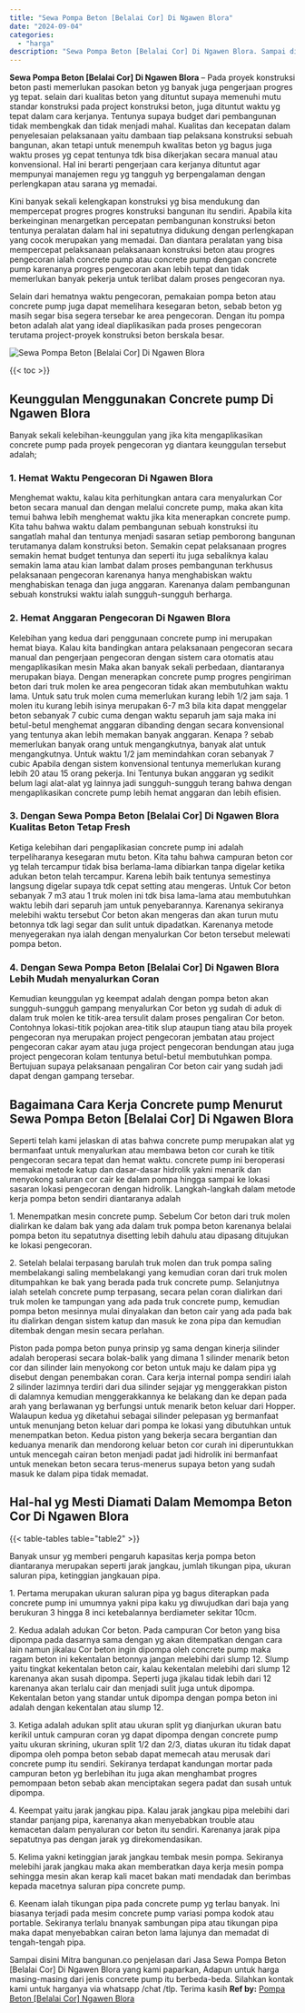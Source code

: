 ```yaml
---
title: "Sewa Pompa Beton [Belalai Cor] Di Ngawen Blora"
date: "2024-09-04"
categories: 
  - "harga"
description: "Sewa Pompa Beton [Belalai Cor] Di Ngawen Blora. Sampai disini Mitra bangunan.co penjelasan dari Jasa Sewa Pompa Beton [Belalai Cor] Di Ngawen Blora yang ka..."
---
```


**Sewa Pompa Beton \[Belalai Cor\] Di Ngawen Blora** – Pada proyek konstruksi beton pasti memerlukan pasokan beton yg banyak juga pengerjaan progres yg tepat. selain dari kualitas beton yang dituntut supaya memenuhi mutu standar konstruksi pada project konstruksi beton, juga dituntut waktu yg tepat dalam cara kerjanya. Tentunya supaya budget dari pembangunan tidak membengkak dan tidak menjadi mahal. Kualitas dan kecepatan dalam penyelesaian pelaksanaan yaitu dambaan tiap pelaksana konstruksi sebuah bangunan, akan tetapi untuk menempuh kwalitas beton yg bagus juga waktu proses yg cepat tentunya tdk bisa dikerjakan secara manual atau konvensional. Hal ini berarti pengerjaan cara kerjanya dituntut agar mempunyai manajemen regu yg tangguh yg berpengalaman dengan perlengkapan atau sarana yg memadai.

Kini banyak sekali kelengkapan konstruksi yg bisa mendukung dan mempercepat progres progres konstruksi bangunan itu sendiri. Apabila kita berkeinginan menargetkan percepatan pembangunan konstruksi beton tentunya peralatan dalam hal ini sepatutnya didukung dengan perlengkapan yang cocok merupakan yang memadai. Dan diantara peralatan yang bisa mempercepat pelaksanaan pelaksanaan konstruksi beton atau progres pengecoran ialah concrete pump atau concrete pump dengan concrete pump karenanya progres pengecoran akan lebih tepat dan tidak memerlukan banyak pekerja untuk terlibat dalam proses pengecoran nya.

Selain dari hematnya waktu pengecoran, pemakaian pompa beton atau concrete pump juga dapat memelihara kesegaran beton, sebab beton yg masih segar bisa segera tersebar ke area pengecoran. Dengan itu pompa beton adalah alat yang ideal diaplikasikan pada proses pengecoran terutama project-proyek konstruksi beton berskala besar.

![Sewa Pompa Beton [Belalai Cor] Di Ngawen Blora](/images/sewa-concrete-pump-15.png)

{{< toc >}}

## Keunggulan Menggunakan Concrete pump Di Ngawen Blora

Banyak sekali kelebihan-keunggulan yang jika kita mengaplikasikan concrete pump pada proyek pengecoran yg diantara keunggulan tersebut adalah;

### 1\. Hemat Waktu Pengecoran Di Ngawen Blora

Menghemat waktu, kalau kita perhitungkan antara cara menyalurkan Cor beton secara manual dan dengan melalui concrete pump, maka akan kita temui bahwa lebih menghemat waktu jika kita menerapkan concrete pump. Kita tahu bahwa waktu dalam pembangunan sebuah konstruksi itu sangatlah mahal dan tentunya menjadi sasaran setiap pemborong bangunan terutamanya dalam konstruksi beton. Semakin cepat pelaksanaan progres semakin hemat budget tentunya dan seperti itu juga sebaliknya kalau semakin lama atau kian lambat dalam proses pembangunan terkhusus pelaksanaan pengecoran karenanya hanya menghabiskan waktu menghabiskan tenaga dan juga anggaran. Karenanya dalam pembangunan sebuah konstruksi waktu ialah sungguh-sungguh berharga.

### 2\. Hemat Anggaran Pengecoran Di Ngawen Blora

Kelebihan yang kedua dari penggunaan concrete pump ini merupakan hemat biaya. Kalau kita bandingkan antara pelaksanaan pengecoran secara manual dan pengerjaan pengecoran dengan sistem cara otomatis atau mengaplikasikan mesin Maka akan banyak sekali perbedaan, diantaranya merupakan biaya. Dengan menerapkan concrete pump progres pengiriman beton dari truk molen ke area pengecoran tidak akan membutuhkan waktu lama. Untuk satu truk molen cuma memerlukan kurang lebih 1/2 jam saja. 1 molen itu kurang lebih isinya merupakan 6-7 m3 bila kita dapat menggelar beton sebanyak 7 cubic cuma dengan waktu separuh jam saja maka ini betul-betul menghemat anggaran dibanding dengan secara konvensional yang tentunya akan lebih memakan banyak anggaran. Kenapa ? sebab memerlukan banyak orang untuk mengangkutnya, banyak alat untuk mengangkutnya. Untuk waktu 1/2 jam memindahkan coran sebanyak 7 cubic Apabila dengan sistem konvensional tentunya memerlukan kurang lebih 20 atau 15 orang pekerja. Ini Tentunya bukan anggaran yg sedikit belum lagi alat-alat yg lainnya jadi sungguh-sungguh terang bahwa dengan mengaplikasikan concrete pump lebih hemat anggaran dan lebih efisien.

### 3\. Dengan Sewa Pompa Beton \[Belalai Cor\] Di Ngawen Blora Kualitas Beton Tetap Fresh

Ketiga kelebihan dari pengaplikasian concrete pump ini adalah terpeliharanya kesegaran mutu beton. Kita tahu bahwa campuran beton cor yg telah tercampur tidak bisa berlama-lama dibiarkan tanpa digelar ketika adukan beton telah tercampur. Karena lebih baik tentunya semestinya langsung digelar supaya tdk cepat setting atau mengeras. Untuk Cor beton sebanyak 7 m3 atau 1 truk molen ini tdk bisa lama-lama atau membutuhkan waktu lebih dari separuh jam untuk penyebarannya. Karenanya sekiranya melebihi waktu tersebut Cor beton akan mengeras dan akan turun mutu betonnya tdk lagi segar dan sulit untuk dipadatkan. Karenanya metode menyegerakan nya ialah dengan menyalurkan Cor beton tersebut melewati pompa beton.

### 4\. Dengan Sewa Pompa Beton \[Belalai Cor\] Di Ngawen Blora Lebih Mudah menyalurkan Coran

Kemudian keunggulan yg keempat adalah dengan pompa beton akan sungguh-sungguh gampang menyalurkan Cor beton yg sudah di aduk di dalam truk molen ke titik-area tersulit dalam proses pengaliran Cor beton. Contohnya lokasi-titik pojokan area-titik slup ataupun tiang atau bila proyek pengecoran nya merupakan project pengecoran jembatan atau project pengecoran cakar ayam atau juga project pengecoran bendungan atau juga project pengecoran kolam tentunya betul-betul membutuhkan pompa. Bertujuan supaya pelaksanaan pengaliran Cor beton cair yang sudah jadi dapat dengan gampang tersebar.

## Bagaimana Cara Kerja Concrete pump Menurut Sewa Pompa Beton \[Belalai Cor\] Di Ngawen Blora

Seperti telah kami jelaskan di atas bahwa concrete pump merupakan alat yg bermanfaat untuk menyalurkan atau membawa beton cor curah ke titik pengecoran secara tepat dan hemat waktu. concrete pump ini beroperasi memakai metode katup dan dasar-dasar hidrolik yakni menarik dan menyokong saluran cor cair ke dalam pompa hingga sampai ke lokasi sasaran lokasi pengecoran dengan hidrolik. Langkah-langkah dalam metode kerja pompa beton sendiri diantaranya adalah

1\. Menempatkan mesin concrete pump. Sebelum Cor beton dari truk molen dialirkan ke dalam bak yang ada dalam truk pompa beton karenanya belalai pompa beton itu sepatutnya disetting lebih dahulu atau dipasang ditujukan ke lokasi pengecoran.

2\. Setelah belalai terpasang barulah truk molen dan truk pompa saling membelakangi saling membelakangi yang kemudian coran dari truk molen ditumpahkan ke bak yang berada pada truk concrete pump. Selanjutnya ialah setelah concrete pump terpasang, secara pelan coran dialirkan dari truk molen ke tampungan yang ada pada truk concrete pump, kemudian pompa beton mesinnya mulai dinyalakan dan beton cair yang ada pada bak itu dialirkan dengan sistem katup dan masuk ke zona pipa dan kemudian ditembak dengan mesin secara perlahan.

Piston pada pompa beton punya prinsip yg sama dengan kinerja silinder adalah beroperasi secara bolak-balik yang dimana 1 silinder menarik beton cor dan silinder lain menyokong cor beton untuk maju ke dalam pipa yg disebut dengan penembakan coran. Cara kerja internal pompa sendiri ialah 2 silinder lazimnya terdiri dari dua silinder sejajar yg menggerakkan piston di dalamnya kemudian menggerakkannya ke belakang dan ke depan pada arah yang berlawanan yg berfungsi untuk menarik beton keluar dari Hopper. Walaupun kedua yg diketahui sebagai silinder pelepasan yg bermanfaat untuk menunjang beton keluar dari pompa ke lokasi yang dibutuhkan untuk menempatkan beton. Kedua piston yang bekerja secara bergantian dan keduanya menarik dan mendorong keluar beton cor curah ini diperuntukkan untuk mencegah cairan beton menjadi padat jadi hidrolik ini bermanfaat untuk menekan beton secara terus-menerus supaya beton yang sudah masuk ke dalam pipa tidak memadat.

## Hal-hal yg Mesti Diamati Dalam Memompa Beton Cor Di Ngawen Blora

{{< table-tables table="table2" >}}

Banyak unsur yg memberi pengaruh kapasitas kerja pompa beton diantaranya merupakan seperti jarak jangkau, jumlah tikungan pipa, ukuran saluran pipa, ketinggian jangkauan pipa.

1\. Pertama merupakan ukuran saluran pipa yg bagus diterapkan pada concrete pump ini umumnya yakni pipa kaku yg diwujudkan dari baja yang berukuran 3 hingga 8 inci ketebalannya berdiameter sekitar 10cm.

2\. Kedua adalah adukan Cor beton. Pada campuran Cor beton yang bisa dipompa pada dasarnya sama dengan yg akan ditempatkan dengan cara lain namun jikalau Cor beton ingin dipompa oleh concrete pump maka ragam beton ini kekentalan betonnya jangan melebihi dari slump 12. Slump yaitu tingkat kekentalan beton cair, kalau kekentalan melebihi dari slump 12 karenanya akan susah dipompa. Seperti juga jikalau tidak lebih dari 12 karenanya akan terlalu cair dan menjadi sulit juga untuk dipompa. Kekentalan beton yang standar untuk dipompa dengan pompa beton ini adalah dengan kekentalan atau slump 12.

3\. Ketiga adalah adukan split atau ukuran split yg dianjurkan ukuran batu kerikil untuk campuran coran yg dapat dipompa dengan concrete pump yaitu ukuran skrining, ukuran split 1/2 dan 2/3, diatas ukuran itu tidak dapat dipompa oleh pompa beton sebab dapat memecah atau merusak dari concrete pump itu sendiri. Sekiranya terdapat kandungan mortar pada campuran beton yg berlebihan itu juga akan menghambat progres pemompaan beton sebab akan menciptakan segera padat dan susah untuk dipompa.

4\. Keempat yaitu jarak jangkau pipa. Kalau jarak jangkau pipa melebihi dari standar panjang pipa, karenanya akan menyebabkan trouble atau kemacetan dalam penyaluran cor beton itu sendiri. Karenanya jarak pipa sepatutnya pas dengan jarak yg direkomendasikan.

5\. Kelima yakni ketinggian jarak jangkau tembak mesin pompa. Sekiranya melebihi jarak jangkau maka akan memberatkan daya kerja mesin pompa sehingga mesin akan kerap kali macet bakan mati mendadak dan berimbas kepada macetnya saluran pipa concrete pump.

6\. Keenam ialah tikungan pipa pada concrete pump yg terlau banyak. Ini biasanya terjadi pada mesim concrete pump variasi pompa kodok atau portable. Sekiranya terlalu bnanyak sambungan pipa atau tikungan pipa maka dapat menyebabkan cairan beton lama lajunya dan memadat di tengah-tengah pipa.

Sampai disini Mitra bangunan.co penjelasan dari Jasa Sewa Pompa Beton \[Belalai Cor\] Di Ngawen Blora yang kami paparkan, Adapun untuk harga masing-masing dari jenis concrete pump itu berbeda-beda. Silahkan kontak kami untuk harganya via whatsapp /chat /tlp. Terima kasih
**Ref by:** [Pompa Beton [Belalai Cor] Ngawen Blora](https://id.wikipedia.org/wiki/Pompa)
